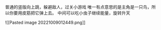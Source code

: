 普通的竖版向上跳，躲避敌人，过关小游戏
唯一有点意思的是主角是一只鸟，所以你要用皮筋把它弹上去。
中间可以吃小虫子继续能量，旋转升天


![[Pasted image 20221009012449.png]]